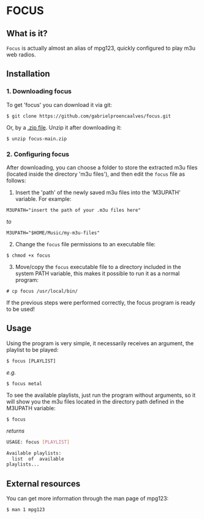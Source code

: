 # FOCUS

## What is it?

`Focus` is actually almost an alias of mpg123, quickly configured to play m3u web radios.

## Installation

### 1. Downloading focus

To get 'focus' you can download it via git:

`$ git clone https://github.com/gabrielproencaalves/focus.git`

Or, by a [.zip file](https://github.com/gabrielproencaalves/focus/archive/refs/heads/main.zip). Unzip it after downloading it:

`$ unzip focus-main.zip`

### 2. Configuring focus

After downloading, you can choose a folder to store the extracted m3u files (located inside the directory 'm3u files'), and then edit the `focus` file as follows:

1. Insert the 'path' of the newly saved m3u files into the 'M3UPATH' variable. For example:

`M3UPATH="insert the path of your .m3u files here"`

*to*

`M3UPATH="$HOME/Music/my-m3u-files"`

2. Change the `focus` file permissions to an executable file:

`$ chmod +x focus`

3. Move/copy the `focus` executable file to a directory included in the system PATH variable, this makes it possible to run it as a normal program:

`# cp focus /usr/local/bin/`

If the previous steps were performed correctly, the focus program is ready to be used!

## Usage

Using the program is very simple, it necessarily receives an argument, the playlist to be played:

`$ focus [PLAYLIST]`

*e.g.*

`$ focus metal`

To see the available playlists, just run the program without arguments, so it will show you the m3u files located in the directory path defined in the M3UPATH variable:

`$ focus`

*returns*

```bash
USAGE: focus [PLAYLIST]

Available playlists:
  list  of  available
playlists...
```

## External resources

You can get more information through the man page of mpg123:

`$ man 1 mpg123`

